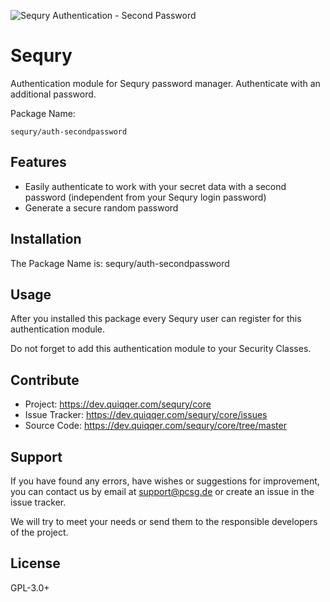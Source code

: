 ![Sequry Authentication - Second Password](bin/images/Readme.jpg)

Sequry
========

Authentication module for Sequry password manager. Authenticate with an additional password.

Package Name:

    sequry/auth-secondpassword

Features
--------

* Easily authenticate to work with your secret data with a second password (independent from your Sequry login password)
* Generate a secure random password

Installation
------------
The Package Name is: sequry/auth-secondpassword

Usage
-----
After you installed this package every Sequry user can register for this authentication module.

Do not forget to add this authentication module to your Security Classes.

Contribute
----------
- Project: https://dev.quiqqer.com/sequry/core
- Issue Tracker: https://dev.quiqqer.com/sequry/core/issues
- Source Code: https://dev.quiqqer.com/sequry/core/tree/master

Support
-------
If you have found any errors, have wishes or suggestions for improvement,
you can contact us by email at support@pcsg.de or create an issue in the issue tracker.

We will try to meet your needs or send them to the responsible developers
of the project.

License
-------
GPL-3.0+